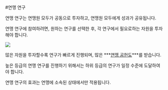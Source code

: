 #연맹 연구

 연맹 연구는 연맹원 모두가 공동으로 투자하고, 연맹원 모두에게 성과가 공유됩니다.

연맹 연구에 참여하려면, 원하는 연구를 선택한 후, 각 연구에서 필요로하는 자원을 투자해야 합니다.

![](https://s3.ap-northeast-2.amazonaws.com/an2img/guide/602_001FedResearch.PNG)



 많은 자원을 투자할수록 연구가 빠르게 진행되며, 많은 ***<u>연맹 공헌도</u>***를 받습니다.

높은 등급의 연맹 연구를 진행하기 위해서는 하위 등급의 연구가 일정 수준에 도달하여야 합니다.

연맹 연구의 효과는 연맹에 소속된 상태에서만 적용됩니다.